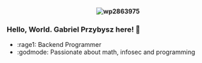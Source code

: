 <h4 align="center">
  
![wp2863975](https://user-images.githubusercontent.com/45472156/139513583-bb45cd94-42dc-4eee-83bc-c13b23053c55.gif)

### Hello, World. Gabriel Przybysz here! 👋

- :rage1: Backend Programmer
- :godmode: Passionate about math, infosec and programming

  
  
